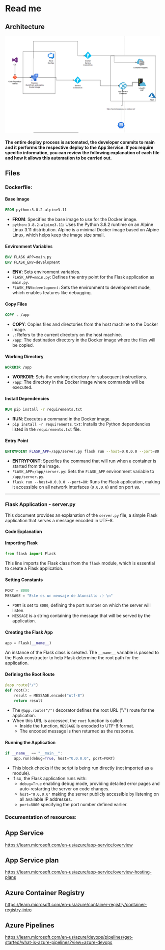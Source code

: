 # Read me

## Architecture
![Architecture](Arquitectura.png)

#### The entire deploy process is automated, the developer commits to main and it performs the respective deploy to the App Service. If you require specific information, you can review the following explanation of each file and how it allows this automation to be carried out.

## Files

### Dockerfile: 

#### Base Image

```dockerfile
FROM python:3.8.2-alpine3.11
```
- **FROM**: Specifies the base image to use for the Docker image.
- `python:3.8.2-alpine3.11`: Uses the Python 3.8.2 runtime on an Alpine Linux 3.11 distribution. Alpine is a minimal Docker image based on Alpine Linux, which helps keep the image size small.

#### Environment Variables

```dockerfile
ENV FLASK_APP=main.py
ENV FLASK_ENV=development
```
- **ENV**: Sets environment variables.
- `FLASK_APP=main.py`: Defines the entry point for the Flask application as `main.py`.
- `FLASK_ENV=development`: Sets the environment to development mode, which enables features like debugging.

#### Copy Files

```dockerfile
COPY . /app
```
- **COPY**: Copies files and directories from the host machine to the Docker image.
- `.`: Refers to the current directory on the host machine.
- `/app`: The destination directory in the Docker image where the files will be copied.

#### Working Directory

```dockerfile
WORKDIR /app
```
- **WORKDIR**: Sets the working directory for subsequent instructions.
- `/app`: The directory in the Docker image where commands will be executed.

#### Install Dependencies

```dockerfile
RUN pip install -r requirements.txt
```
- **RUN**: Executes a command in the Docker image.
- `pip install -r requirements.txt`: Installs the Python dependencies listed in the `requirements.txt` file.

#### Entry Point

```dockerfile
ENTRYPOINT FLASK_APP=/app/server.py flask run --host=0.0.0.0 --port=80
```
- **ENTRYPOINT**: Specifies the command that will run when a container is started from the image.
- `FLASK_APP=/app/server.py`: Sets the `FLASK_APP` environment variable to `/app/server.py`.
- `flask run --host=0.0.0.0 --port=80`: Runs the Flask application, making it accessible on all network interfaces (`0.0.0.0`) and on port `80`.

---

### Flask Application - server.py

This document provides an explanation of the `server.py` file, a simple Flask application that serves a message encoded in UTF-8.

#### Code Explanation

#### Importing Flask

```python
from flask import Flask
```

This line imports the Flask class from the `flask` module, which is essential to create a Flask application.

#### Setting Constants

```python
PORT = 8000
MESSAGE = "Este es un mensaje de Alonsillo :) \n"
```

- `PORT` is set to `8000`, defining the port number on which the server will listen.
- `MESSAGE` is a string containing the message that will be served by the application.

#### Creating the Flask App

```python
app = Flask(__name__)
```

An instance of the Flask class is created. The `__name__` variable is passed to the Flask constructor to help Flask determine the root path for the application.

#### Defining the Root Route

```python
@app.route("/")
def root():
    result = MESSAGE.encode("utf-8")
    return result
```

- The `@app.route("/")` decorator defines the root URL ("/") route for the application.
- When this URL is accessed, the `root` function is called.
  - Inside the function, `MESSAGE` is encoded to UTF-8 format.
  - The encoded message is then returned as the response.

#### Running the Application

```python
if __name__ == "__main__":
    app.run(debug=True, host="0.0.0.0", port=PORT)
```

- This block checks if the script is being run directly (not imported as a module).
- If so, the Flask application runs with:
  - `debug=True` enabling debug mode, providing detailed error pages and auto-restarting the server on code changes.
  - `host="0.0.0.0"` making the server publicly accessible by listening on all available IP addresses.
  - `port=8000` specifying the port number defined earlier.

### Documentation of resources:
## App Service
https://learn.microsoft.com/en-us/azure/app-service/overview
## App Service plan 
https://learn.microsoft.com/en-us/azure/app-service/overview-hosting-plans
## Azure Container Registry
https://learn.microsoft.com/en-us/azure/container-registry/container-registry-intro
## Azure Pipelines
https://learn.microsoft.com/en-us/azure/devops/pipelines/get-started/what-is-azure-pipelines?view=azure-devops
